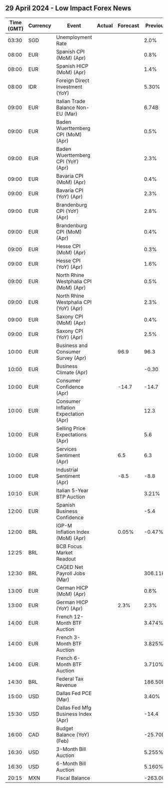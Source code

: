 ## 29 April 2024 - Low Impact Forex News

| Time (GMT) | Currency | Event | Actual | Forecast | Previous |
|------|----------|-------|--------|----------|----------|
| 03:30 | SGD | Unemployment Rate |  |  | 2.0% |
| 08:00 | EUR | Spanish CPI (MoM) (Apr) |  |  | 0.8% |
| 08:00 | EUR | Spanish HICP (MoM) (Apr) |  |  | 1.4% |
| 08:00 | IDR | Foreign Direct Investment (YoY) |  |  | 5.30% |
| 09:00 | EUR | Italian Trade Balance Non-EU (Mar) |  |  | 6.74B |
| 09:00 | EUR | Baden Wuerttemberg CPI (MoM) (Apr) |  |  | 0.5% |
| 09:00 | EUR | Baden Wuerttemberg CPI (YoY) (Apr) |  |  | 2.3% |
| 09:00 | EUR | Bavaria CPI (MoM) (Apr) |  |  | 0.4% |
| 09:00 | EUR | Bavaria CPI (YoY) (Apr) |  |  | 2.3% |
| 09:00 | EUR | Brandenburg CPI (YoY) (Apr) |  |  | 2.8% |
| 09:00 | EUR | Brandenburg CPI (MoM) (Apr) |  |  | 0.4% |
| 09:00 | EUR | Hesse CPI (MoM) (Apr) |  |  | 0.3% |
| 09:00 | EUR | Hesse CPI (YoY) (Apr) |  |  | 1.6% |
| 09:00 | EUR | North Rhine Westphalia CPI (MoM) (Apr) |  |  | 0.5% |
| 09:00 | EUR | North Rhine Westphalia CPI (YoY) (Apr) |  |  | 2.3% |
| 09:00 | EUR | Saxony CPI (MoM) (Apr) |  |  | 0.4% |
| 09:00 | EUR | Saxony CPI (YoY) (Apr) |  |  | 2.5% |
| 10:00 | EUR | Business and Consumer Survey (Apr) |  | 96.9 | 96.3 |
| 10:00 | EUR | Business Climate (Apr) |  |  | -0.30 |
| 10:00 | EUR | Consumer Confidence (Apr) |  | -14.7 | -14.7 |
| 10:00 | EUR | Consumer Inflation Expectation (Apr) |  |  | 12.3 |
| 10:00 | EUR | Selling Price Expectations (Apr) |  |  | 5.6 |
| 10:00 | EUR | Services Sentiment (Apr) |  | 6.5 | 6.3 |
| 10:00 | EUR | Industrial Sentiment (Apr) |  | -8.5 | -8.8 |
| 10:10 | EUR | Italian 5-Year BTP Auction |  |  | 3.21% |
| 12:00 | EUR | Spanish Business Confidence |  |  | -5.4 |
| 12:00 | BRL | IGP-M Inflation Index (MoM) (Apr) |  | 0.05% | -0.47% |
| 12:25 | BRL | BCB Focus Market Readout |  |  |  |
| 12:30 | BRL | CAGED Net Payroll Jobs (Mar) |  |  | 306.11K |
| 13:00 | EUR | German HICP (MoM) (Apr) |  |  | 0.6% |
| 13:00 | EUR | German HICP (YoY) (Apr) |  | 2.3% | 2.3% |
| 14:00 | EUR | French 12-Month BTF Auction |  |  | 3.474% |
| 14:00 | EUR | French 3-Month BTF Auction |  |  | 3.825% |
| 14:00 | EUR | French 6-Month BTF Auction |  |  | 3.710% |
| 14:30 | BRL | Federal Tax Revenue |  |  | 186.50B |
| 15:00 | USD | Dallas Fed PCE (Mar) |  |  | 3.40% |
| 15:30 | USD | Dallas Fed Mfg Business Index (Apr) |  |  | -14.4 |
| 16:00 | CAD | Budget Balance (YoY) (Feb) |  |  | -25.70B |
| 16:30 | USD | 3-Month Bill Auction |  |  | 5.255% |
| 16:30 | USD | 6-Month Bill Auction |  |  | 5.160% |
| 20:15 | MXN | Fiscal Balance |  |  | -263.06B |
